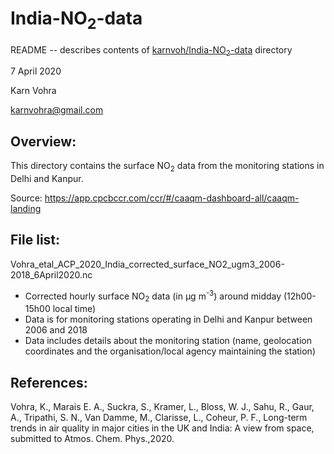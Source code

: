 # India-NO<sub>2</sub>-data

README -- describes contents of [karnvoh/India-NO<sub>2</sub>-data](https://github.com/karnvoh/India-NO2-data) directory

7 April 2020

Karn Vohra

karnvohra@gmail.com

## Overview: 
	
This directory contains the surface NO<sub>2</sub> data from the monitoring stations in Delhi and Kanpur.

Source: https://app.cpcbccr.com/ccr/#/caaqm-dashboard-all/caaqm-landing

## File list:

Vohra_etal_ACP_2020_India_corrected_surface_NO2_ugm3_2006-2018_6April2020.nc
  * Corrected hourly surface NO<sub>2</sub> data (in &mu;g m<sup>-3</sup>) around midday (12h00-15h00 local time)
  * Data is for monitoring stations operating in Delhi and Kanpur between 2006 and 2018
  * Data includes details about the monitoring station (name, geolocation coordinates and the organisation/local agency maintaining the station)

## References: 
	
Vohra, K., Marais E. A., Suckra, S., Kramer, L., Bloss, W. J., Sahu, R., Gaur, A., Tripathi, S. N., Van Damme, M., Clarisse, L., Coheur, P. F., Long-term trends in air quality in major cities in the UK and India: A view from space, submitted to Atmos. Chem. Phys.,2020.
